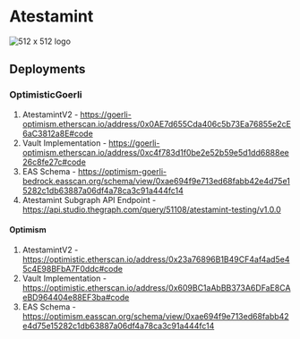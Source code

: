 # Atestamint

![512 x 512 logo](https://github.com/Atestamint/super-hack-contracts/assets/79229998/b90bfad2-8810-4b90-8716-b4ca2a6c590f)

## Deployments

### OptimisticGoerli

1. AtestamintV2 - https://goerli-optimism.etherscan.io/address/0x0AE7d655Cda406c5b73Ea76855e2cE6aC3812a8E#code
2. Vault Implementation - https://goerli-optimism.etherscan.io/address/0xc4f783d1f0be2e52b59e5d1dd6888ee26c8fe27c#code
3. EAS Schema - https://optimism-goerli-bedrock.easscan.org/schema/view/0xae694f9e713ed68fabb42e4d75e15282c1db63887a06df4a78ca3c91a444fc14
4. Atestamint Subgraph API Endpoint - https://api.studio.thegraph.com/query/51108/atestamint-testing/v1.0.0


#### Optimism
1. AtestamintV2 - https://optimistic.etherscan.io/address/0x23a76896B1B49CF4af4ad5e45c4E98BFbA7F0ddc#code
2. Vault Implementation - https://optimistic.etherscan.io/address/0x609BC1aAbBB373A6DFaE8CAeBD964404e88EF3ba#code
3. EAS Schema - https://optimism.easscan.org/schema/view/0xae694f9e713ed68fabb42e4d75e15282c1db63887a06df4a78ca3c91a444fc14

### 
